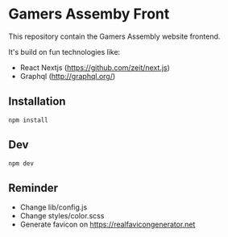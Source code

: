 # Gamers Assemby Front
This repository contain the Gamers Assembly website frontend.

It's build on fun technologies like:
- React Nextjs (https://github.com/zeit/next.js)
- Graphql (http://graphql.org/)

## Installation
```
npm install 
```

## Dev 
```
npm dev
```


## Reminder
- Change lib/config.js
- Change styles/color.scss
- Generate favicon on https://realfavicongenerator.net 